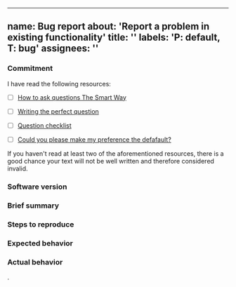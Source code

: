 <!--
SPDX-FileCopyrightText: 2023 Benjamin Grande M. S. <ben.grande.b@gmail.com>

SPDX-License-Identifier: CC-BY-SA-4.0
-->

---
name: Bug report
about: 'Report a problem in existing functionality'
title: ''
labels: 'P: default, T: bug'
assignees: ''
---

### Commitment

I have read the following resources:

- [ ] [How to ask questions The Smart Way](http://catb.org/esr/faqs/smart-questions.html)

- [ ] [Writing the perfect question](https://codeblog.jonskeet.uk/2010/08/29/writing-the-perfect-question/)

- [ ] [Question checklist](https://codeblog.jonskeet.uk/2012/11/24/stack-overflow-question-checklist/)

- [ ] [Could you please make my preference the defafault?](https://www.qubes-os.org/faq/#could-you-please-make-my-preference-the-default)

<!--
If it doesn't affect a large user base, you will have more chance to get our
attention by contributing to the project either helping on support, code or
money contribution than trying to deeply justify why you preferences should be
the default.
-->

If you haven't read at least two of the aforementioned resources, there is a
good chance your text will not be well written and therefore considered
invalid.

### Software version
<!--
You must specify as much information as possible in this category.
You can also specify the base commit of the project.
-->



### Brief summary
<!--
Keep it short but understandable. If it requires a bit more explanation, it is
okay to write some long paragraphs, but keep it on topic.
Explain how you would explain someone that doesn't know about computers, was
not by your side seeing your screen when it happened, not through your eyes,
but an outsider eyes.
-->



### Steps to reproduce
<!--
What should we do to get the same state as yours that is causing the bugs?
If you have installed extraneous software from other vendors or modified
settings manually, this should also be mentioned.
-->



### Expected behavior
<!--
What where you expecting to have happened? Why where you expecting that?
-->



### Actual behavior
<!--
What did really happen?
-->


.

